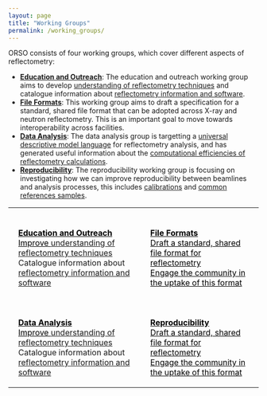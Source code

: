 ```yaml
---
layout: page
title: "Working Groups"
permalink: /working_groups/
---
```


<style>
  table, tr, td {
      border: none;
  }
  tr, td {
    padding: 20px;
  }
  a.tt:link {
    color: black;
  }
  a.tt:visited {
    color: black;
  }
  a.tt:hover {
    color: black;
    text-decoration: underline;
  }
</style>

ORSO consists of four working groups, which cover different aspects of reflectometry:

- [**Education and Outreach**](./edu_and_outreach): The education and outreach working group aims to develop [understanding of reflectometry techniques](/information/learning) and catalogue information about [reflectometry information and software](/information/activities).
- [**File Formats**](./file_formats): This working group aims to draft a specification for a standard, shared file format that can be adopted across X-ray and neutron reflectometry. This is an important goal to move towards interoperability across facilities.
- [**Data Analysis**](./data_analysis): The data analysis group is targetting a [universal descriptive model language](/projects/model_language) for reflectometry analysis, and has generated useful information about the [computational efficiencies of reflectometry calculations](/information/calculation).
- [**Reproducibility**](./reproducibility): The reproducibility working group is focusing on investigating how we can improve reproducibility between beamlines and analysis processes, this includes [calibrations](/projects/calibrations) and [common references samples](standard_samples).


<table>
  <tr>
    <td>
      <a class="tt" href="./edu_and_outreach/">
        <i class="fas fa-book fa-5x"></i>
        <br>
        <b>Education and Outreach</b><br>
        Improve <a href="../information/learning">understanding of reflectometry techniques</a><br>
        Catalogue information about <a href="/information/activities">reflectometry information and software</a>
      </a>
    </td>
    <td>
      <a class="tt" href="./file_formats/">
        <i class="fas fa-file-code fa-5x"></i>
        <br>
        <b>File Formats</b><br>
        Draft a standard, shared file format for reflectometry<br>
        Engage the community in the uptake of this format
      </a>
    </td>
  </tr>
  <tr>
    <td>
      <a class="tt" href="./data_analysis/">
        <i class="fas fa-chart-line fa-5x"></i>
        <br>
        <b>Data Analysis</b><br>
        Improve <a href="../information/learning">understanding of reflectometry techniques</a><br>
        Catalogue information about <a href="/information/activities">reflectometry information and software</a>
      </a>
    </td>
    <td>
      <a class="tt" href="./reproducibility/">
        <i class="fas fa-redo fa-5x"></i>
        <br>
        <b>Reproducibility</b><br>
        Draft a standard, shared file format for reflectometry<br>
        Engage the community in the uptake of this format
      </a>
    </td>
  </tr>
</table>
